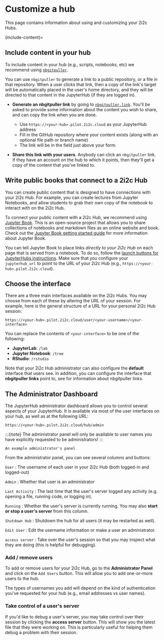 # Customize a hub

This page contains information about using and customizing your 2i2c Hubs.

(include-content)=
## Include content in your hub

To include content in your hub (e.g., scripts, notebooks, etc) we recommend using [`nbgitpuller`](https://jupyterhub.github.io/nbgitpuller).

You can use `nbgitpuller` to generate a link to a public repository, or a file in that repository. When a user clicks that link, then a copy of the link's target will be automatically placed in the user's home directory, and they will be directed to that content in the JupyterHub (if they are logged in).

- **Generate an nbgitpuller link** by going to [`nbgitpuller.link`](http://nbgitpuller.link/). You'll be asked to provide some information about the content you wish to share, and can copy the link when you are done.
  - Use `https://<your-hub>.pilot.2i2c.cloud` as your JupyterHub address
  - Fill in the GitHub repository where your content exists (along with an optional file path or branch name)
  - The link will be in the field just above your form.

- **Share this link with your users**. Anybody can click an `nbgitpuller` link. If they have an account on the hub to which it points, then they'll get a copy of the content that you've linked to.

## Write public books that connect to a 2i2c Hub

You can create public content that is designed to have connections with your 2i2c Hub. For example, you can create lectures from Jupyter Notebooks, and allow students to grab their own copy of the notebook to interact with on the 2i2c Hub.

To connect your public content with a 2i2c Hub, we recommend using [Jupyter Book](https://jupyterbook.org). This is an open-source project that allows you to share collections of notebooks and markdown files as an online website and book. Check out the [Jupyter Book getting started guide](https://jupyterbook.org/start/overview.html) for more information about Jupyter Book.

You can tell Jupyter Book to place links *directly to your 2i2c Hub* on each page that is served from a notebook. To do so, follow the [launch buttons for JupyterHubs instructions](https://jupyterbook.org/interactive/launchbuttons.html#jupyterhub-buttons-for-your-pages). Make sure that you configure your `jupyterhub_url` to point to the URL of your 2i2c Hub (e.g., `https://<your-hub>.pilot.2i2c.cloud`).

## Choose the interface

There are a three main interfaces available on the 2i2c Hubs. You may choose from each of these by altering the URL of your session. For example, here is the general structure of a URL for your personal 2i2c Hub session:

```
https://<your-hub>.pilot.2i2c.cloud/user/<your-username>/<your-interface>
```

You can replace the contents of `<your-interface>` to be one of the following:

- **JupyterLab**: `/lab`
- **Jupyter Notebook**: `/tree`
- **RStudio**: `/rstudio`

Note that your 2i2c Hub administrator can also configure the **default** interface that users see. In addition, you can configure the interface that **nbgitpuller links** point to, see [](include-content) for information about nbgitpuller links.

## The Administrator Dashboard

The JupyterHub administrator dashboard allows you to control several aspects of your JupyterHub. It is available via most of the user interfaces on your hub, as well as at the following URL:

```
https://<your-hub>.pilot.2i2c.cloud/hub/admin
```

:::{note}
The administrator panel will only be available to user names you have explicitly requested to be administrators!
:::

```{figure} images/admin-panel.png
An example administrator's panel
```

From the administrator panel, you can see several columns and buttons:

`User`
: The username of each user in your 2i2c Hub (both logged-in and logged-out)

`Admin`
: Whether that user is an administrator

`Last Activity`
: The last time that the user's server logged any activity (e.g. opening a file, running code, or logging in).

`Running`
: Whether the user's server is currently running. You may also **start or stop a user's server** from this column.

`Shutdown Hub`
: Shutdown the hub for all users (it may be restarted as well).

`Edit User`
: Edit the username information or make a user an administrator.

`access server`
: Take over the user's session so that you may inspect what they are doing (this is helpful for debugging).

### Add / remove users

To add or remove users for your 2i2c Hub, go to the **Administrator Panel** and click on the `Add Users` button. This will allow you to add one-or-more users to the hub.

The types of usernames you add will depend on the kind of authentication you've requested for your hub (e.g., email addresses vs user names).

### Take control of a user's server

If you'd like to debug a user's server, you may take control over their session by clicking the **access server** button. This will show you the latest file that they were working on. This is particularly useful for helping them debug a problem with their session.
